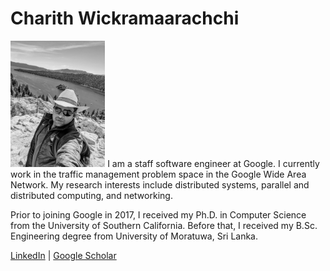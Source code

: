 
# Charith Wickramaarachchi

<img src="PXL_20210529_181354936.jpg" alt="hi" class="inline" width = "30%" height= "30%"/>
I am a staff software engineer at Google. I currently work in the traffic management problem space in the Google Wide Area Network. My research interests include distributed systems, parallel and distributed computing, and networking.

Prior to joining Google in 2017, I received my Ph.D. in Computer Science from the University of Southern California. Before that, I received my B.Sc. Engineering degree from University of Moratuwa, Sri Lanka.

[LinkedIn](https://www.linkedin.com/in/charith-wickramaarachchi-43797218/) | [Google Scholar](https://scholar.google.com/citations?user=R84Xky0AAAAJ&hl=en)

